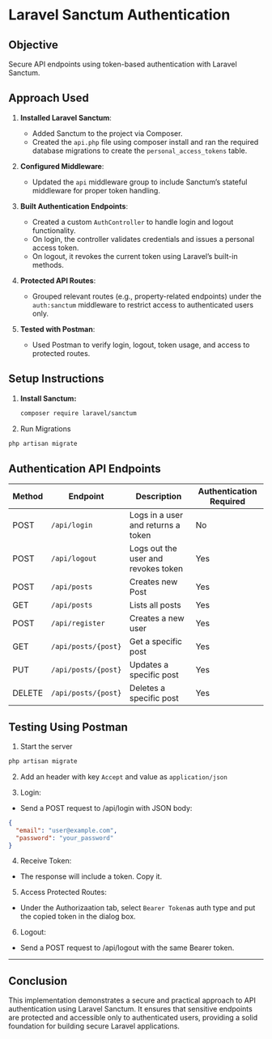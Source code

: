 # Laravel Sanctum Authentication

##  Objective
Secure API endpoints using token-based authentication with Laravel Sanctum.

## Approach Used

1. **Installed Laravel Sanctum**:
   - Added Sanctum to the project via Composer.
   -  Created the `api.php` file using composer install and ran the required database migrations to create the `personal_access_tokens` table.

2. **Configured Middleware**:
   - Updated the `api` middleware group to include Sanctum’s stateful middleware for proper token handling.

3. **Built Authentication Endpoints**:
   - Created a custom `AuthController` to handle login and logout functionality.
   - On login, the controller validates credentials and issues a personal access token.
   - On logout, it revokes the current token using Laravel’s built-in methods.

4. **Protected API Routes**:
   - Grouped relevant routes (e.g., property-related endpoints) under the `auth:sanctum` middleware to restrict access to authenticated users only.

5. **Tested with Postman**:
   - Used Postman to verify login, logout, token usage, and access to protected routes.

##  Setup Instructions

1. **Install Sanctum:**
   ```bash
   composer require laravel/sanctum
    ```
2. Run Migrations
```bash
php artisan migrate
```
## Authentication API Endpoints

| Method | Endpoint           | Description                               | Authentication Required |
|--------|--------------------|-------------------------------------------|--------------------------|
| POST   | `/api/login`       | Logs in a user and returns a token        |  No                    |
| POST   | `/api/logout`      | Logs out the user and revokes token       |  Yes      
| POST   | `/api/posts`       |Creates new Post     |Yes             |
| GET    | `/api/posts`  | Lists all posts                      |  Yes                   |
| POST   | `/api/register`  | Creates a new user                   | Yes
| GET   | `/api/posts/{post}` | Get a specific post         |  Yes                   |
| PUT   | `/api/posts/{post}` | Updates a specific post         |  Yes                   |
| DELETE | `/api/posts/{post}` | Deletes a specific post         |  Yes  

## Testing Using Postman

1. Start the server
```bash
php artisan migrate
```
2. Add an header with key `Accept` and value as `application/json`

3. Login:

- Send a POST request to /api/login with JSON body:
```json
{
  "email": "user@example.com",
  "password": "your_password"
}
```
4. Receive Token:

- The response will include a token. Copy it.

5. Access Protected Routes:

- Under the Authorizaation tab, select `Bearer Token`as auth type and put the copied token in the dialog box.

6. Logout:

- Send a POST request to /api/logout with the same Bearer token.

---

##  Conclusion

This implementation demonstrates a secure and practical approach to API authentication using Laravel Sanctum. It ensures that sensitive endpoints are protected and accessible only to authenticated users, providing a solid foundation for building secure Laravel applications.
